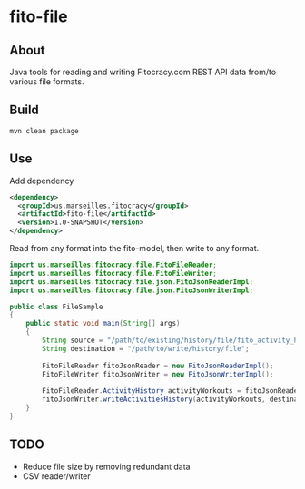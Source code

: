 # fito-file

## About
Java tools for reading and writing Fitocracy.com REST API data from/to various file formats.

## Build
`mvn clean package`

## Use
Add dependency
```xml
<dependency>
  <groupId>us.marseilles.fitocracy</groupId>
  <artifactId>fito-file</artifactId>
  <version>1.0-SNAPSHOT</version>
</dependency>
```

Read from any format into the fito-model, then write to any format.
```java
import us.marseilles.fitocracy.file.FitoFileReader;
import us.marseilles.fitocracy.file.FitoFileWriter;
import us.marseilles.fitocracy.file.json.FitoJsonReaderImpl;
import us.marseilles.fitocracy.file.json.FitoJsonWriterImpl;

public class FileSample
{
    public static void main(String[] args)
    {
        String source = "/path/to/existing/history/file/fito_activity_history.json";
        String destination = "/path/to/write/history/file";
        
        FitoFileReader fitoJsonReader = new FitoJsonReaderImpl();
        FitoFileWriter fitoJsonWriter = new FitoJsonWriterImpl();
        
        FitoFileReader.ActivityHistory activityWorkouts = fitoJsonReader.readActivityHistory(source);
        fitoJsonWriter.writeActivitiesHistory(activityWorkouts, destination, true);
    }
}

```

## TODO
* Reduce file size by removing redundant data
* CSV reader/writer